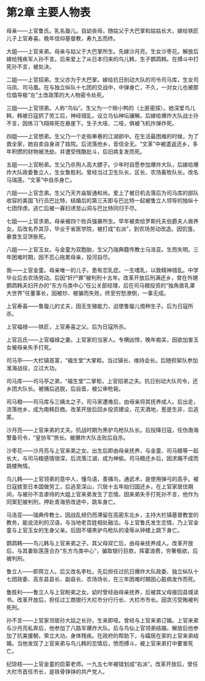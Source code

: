    

# 第2章 主要人物表

母亲——上官鲁氏。乳名璇儿。自幼丧母，随姑父于大巴掌和姑姑长大，嫁给铁匠儿子上官寿喜。晚年信仰基督教，寿九五而终。

大姐——上官来弟。母亲与姑父于大巴掌所生。先嫁沙月亮，生女沙枣花。解放后嫁给残疾军人孙不言。后来爱上了从日本归来的鸟儿韩，生子鹦鹉韩。在搏斗中打死孙不言，被处决。

二姐——上官招弟。生父亦为于大巴掌。嫁给抗日别动大队的司令司马库，生女司马凤、司马凰。在与独立纵队十七团的交战中，中弹身亡，不久，一对女儿也被那位倡导极“左”土改政策的大人物密令处死。

三姐——上官领弟。人称“鸟仙”。生父为一个赊小鸭的（土匪密探）。她深爱鸟儿韩，韩被日寇抓了劳工后，神经错乱，设立鸟仙神坛禳解。后嫁给爆炸大队战士孙不言，因练习飞翔摔死在悬崖下。生子大哑、二哑，俱被飞机炸弹炸死。

四姐——上官想弟。生父乃一个走街串巷的江湖郎中。在生活最困难的时候，为了救全家，她自卖自身进了妓院。后流落他乡，音信全无。“文革”中被遣返还乡，多年积攒的财物被洗劫，并遭受残酷批斗，后旧病复发而死。

五姐——上官盼弟。生父乃杀狗人高大膘子。少年时自愿参加爆炸大队，后嫁给爆炸大队政委鲁立人，生女鲁胜利。曾经当过卫生队长、区长、农场畜牧队长。改名马瑞莲。“文革”中自杀身亡。

六姐——上官念弟。生父乃天齐庙智通和尚。爱上了被日机击落后为司马库的部队收容的美国飞行员巴比特，结婚后的第三天即与巴比特一起被鲁立人领导的独纵十七团俘虏。逃亡后被一寡妇诱至山洞与巴比特同归于尽。

七姐——上官求弟。母亲被四个败兵强暴所生。早年被卖给罗斯托夫伯爵夫人做养女。后改名乔其莎，毕业于省医学院，被打成“右派”，到农场劳动改造。因饥饿，暴食生豆饼胀死。

八姐——上官玉女。与金童为双胞胎，生父乃瑞典籍传教士马洛亚。生而失明。三年困难时期，因不忍心拖累母亲，投河自尽。

我——上官金童。母亲唯一的儿子。患有恋乳症。一生嗜乳，以致精神错乱。中学毕业后去农场劳动。后因“奸尸罪”被判刑十五年。改革开放后刑满还乡，曾在外甥鹦鹉韩夫妇开办的“东方鸟类中心”任公关部经理，后在司马粮投资的“独角兽乳罩大世界”任董事长，因被炒、被骗而失败，终至穷愁潦倒，一事无成。

上官寿喜——鲁璇儿的丈夫，因无生殖能力，迫使鲁璇儿借种生子。后为日寇所杀。

上官福禄——铁匠，上官寿喜之父。后为日寇所杀。

上官吕氏——上官福禄之妻。上官家的当家人。专横凶悍，晚年痴呆，因欲加害玉女被母亲失手打死。

司马亭——大栏镇首富，“福生堂”大掌柜。当过镇长、维持会长。后随担架队参加淮海战役，立过大功。

司马库——司马亭之弟，“福生堂”二掌柜，上官招弟之夫。抗日别动大队司令，还乡团大队长。被捕后逃脱，后自首，被公审枪毙。

司马粮——司马库与三姨太之子。司马家遭难后，由母亲将其抚养成人。后出走，流落他乡，成为南韩巨商。改革开放后回乡投资建设，花天酒地，惹是生非，后逃匿。

沙月亮——上官来弟的丈夫。抗战时期为黑驴鸟枪队队长。后投降日寇，任伪渤海警备司令，“皇协军”旅长。被爆炸大队击败后自杀。

沙枣花——沙月亮与上官来弟之女。出生后即由母亲抚养，与金童、司马粮等一起长大，与司马粮感情很深，后流落江湖，成为神偷。司马粮还乡后，因求婚不成而跳楼殉情。

鸟儿韩——上官领弟的意中人，懂鸟语，善捕鸟，通武术，是使用弹弓的高手。被日寇掳至日本国做劳工，后逃至深山，穴居十五年始归国还乡。在上官家居住期间，与被孙不言虐待的大姐上官来弟发生了恋情。因来弟失手打死孙不言，他作为同案犯被判刑，押赴青海劳改途中，跳车身亡。

马洛亚——瑞典传教士。因战乱频仍而滞留在高密东北乡，主持大栏镇基督教堂的教务，能说流利的汉语，与当地老百姓相处融洽。与上官鲁氏发生恋情，乃上官金童与上官玉女的生身父亲。后因不堪黑驴鸟枪队的凌辱从钟楼上跳下身亡。

鹦鹉韩——鸟儿韩与上官来弟之子。其父母双亡后，由母亲抚养成人。改革开放后，与其妻耿莲莲合办“东方鸟类中心”，骗取银行巨款，挥霍浪费，穷奢极欲，后被判刑。

鲁立人——即蒋立人。后又改名李杜。先后担任过抗日爆炸大队政委、独立纵队十七团政委、高东县县长、副县长、农场场长，在三年困难时期因心脏病发作而死。

鲁胜利——鲁立人与上官盼弟之女。幼时曾经由母亲抚养，后被其父母接回县城读书。改革开放后，担任过工商银行大栏市分行行长、大栏市市长。因贪污受贿被判死刑。

孙不言——上官家邻居孙大姑之长孙，生来即哑。曾经与上官来弟订婚。上官来弟与沙月亮私奔后，他参加了八路军爆炸大队。后与鸟仙上官领弟结婚。解放后他参加了抗美援朝，荣立大功，身体残疾。在政府的帮助下，与孀居在家的上官来弟结婚。当他发现了上官来弟与鸟儿韩的恋情后，愤而搏斗，被上官来弟打中要害死亡。

纪琼枝——上官金童的启蒙老师。一九五七年被错划成“右派”。改革开放后，曾任大栏市首任市长，是铁骨铮铮的共产党人。